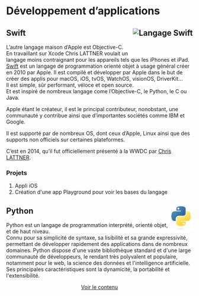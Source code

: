 # **Développement d’applications**
## **Swift** <a href="https://github.com/MiKL5/"><img src="https://upload.wikimedia.org/wikipedia/commons/9/9d/Swift_logo.svg" alt="Langage Swift" align="right" height="64px"></a>
L’autre langage maison d’Apple est Objective-C.  
En travaillant sur Xcode Chris LATTNER voulait un langage moins contraignant pour les appareils tels que les iPhones et iPad.   
[Swift](https://fr.wikipedia.org/wiki/Swift_(langage_d%27Apple)) est un langage de programmation orienté objet à usage général créer en 2010 par Apple. Il est compilé et développer par Apple dans le but de créer des applis pour macOS, iOS, tvOS, WatchOS, visionOS, DriverKit…  
Il est simple, sûr performant, véloce et open source.  
Et est inspiré de nombreux langage come l’Objective-C, le Python, le C ou Java.

Apple étant le créateur, il est le principal contributeur, nonobstant, une communauté y contribue ainsi que d’importantes sociétés comme IBM et Google.

Il est supporté par de nombreux OS, dont ceux d’Apple, Linux ainsi que des supports non officiels sur certaines plateformes.

C’est en 2014, qu’il fut officiellement présenté à la WWDC par [Chris LATTNER](https://fr.wikipedia.org/wiki/Chris_Lattner).

### **Projets**
1. Appli iOS
2. Création d'une app Playground pour voir les bases du langage
<!-- 3. PetBook -->
<!-- 4. Les intereactions avezc l'utilisateur -->
<!-- 5. FoodApp -->

## **Python** <a href="https://github.com/MiKL5/"><img align="right" src="https://github.com/MiKL5/Python/raw/master/src/images/Python-logo-notext.svg" alt="Python" height="64px"></a>
Python est un langage de programmation interprété, orienté objet, et de haut niveau.  
Connu pour sa simplicité de syntaxe, sa lisibilité et sa grande expressivité, permettant de développer rapidement des applications dans de nombreux domaines. Python dispose d'une vaste bibliothèque standard et d'une large communauté de développeurs, le rendant très polyvalent et populaire, notamment pour le web, la science des données et l'intelligence artificielle. Ses principales caractéristiques sont la dynamicité, la portabilité et l'extensibilité.  

<div align="center">

[Voir le contenu](https://github.com/MiKL5/Python)